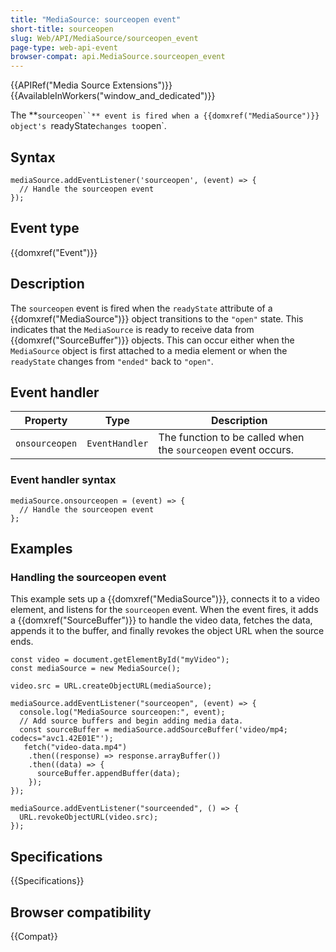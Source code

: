 ```yaml
---
title: "MediaSource: sourceopen event"
short-title: sourceopen
slug: Web/API/MediaSource/sourceopen_event
page-type: web-api-event
browser-compat: api.MediaSource.sourceopen_event
---
```


{{APIRef("Media Source Extensions")}}{{AvailableInWorkers("window_and_dedicated")}}

The **`sourceopen``** event is fired when a {{domxref("MediaSource")}} object's `readyState` changes to `open`.

## Syntax

```js-nolint
mediaSource.addEventListener('sourceopen', (event) => {
  // Handle the sourceopen event
});
```

## Event type

{{domxref("Event")}}

## Description

The `sourceopen` event is fired when the `readyState` attribute of a {{domxref("MediaSource")}} object transitions to the `"open"` state. This indicates that the `MediaSource` is ready to receive data from {{domxref("SourceBuffer")}} objects. This can occur either when the `MediaSource` object is first attached to a media element or when the `readyState` changes from `"ended"` back to `"open"`.

## Event handler

| Property  | Type           | Description                                              |
| --------- | -------------- | -------------------------------------------------------- |
| `onsourceopen` | `EventHandler` | The function to be called when the `sourceopen` event occurs. |

### Event handler syntax

```js-nolint
mediaSource.onsourceopen = (event) => {
  // Handle the sourceopen event
};
```

## Examples

### Handling the sourceopen event

This example sets up a {{domxref("MediaSource")}}, connects it to a video element, and listens for the `sourceopen` event. When the event fires, it adds a {{domxref("SourceBuffer")}} to handle the video data, fetches the data, appends it to the buffer, and finally revokes the object URL when the source ends.

```js-nolint
const video = document.getElementById("myVideo");
const mediaSource = new MediaSource();

video.src = URL.createObjectURL(mediaSource);

mediaSource.addEventListener("sourceopen", (event) => {
  console.log("MediaSource sourceopen:", event);
  // Add source buffers and begin adding media data.
  const sourceBuffer = mediaSource.addSourceBuffer('video/mp4; codecs="avc1.42E01E"');
   fetch("video-data.mp4")
    .then((response) => response.arrayBuffer())
    .then((data) => {
      sourceBuffer.appendBuffer(data);
    });
});

mediaSource.addEventListener("sourceended", () => {
  URL.revokeObjectURL(video.src);
});
```

## Specifications

{{Specifications}}

## Browser compatibility

{{Compat}}

